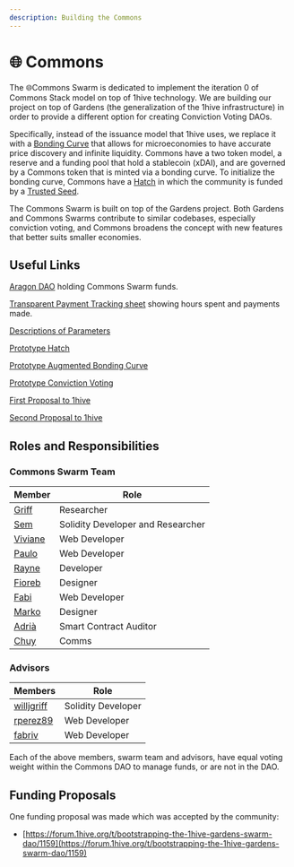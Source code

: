 ```yaml
---
description: Building the Commons
---
```


# 🌐 Commons

The 🌐Commons Swarm is dedicated to implement the iteration 0 of Commons Stack model on top of 1hive technology. We are building our project on top of Gardens (the generalization of the 1hive infrastructure) in order to provide a different option for creating Conviction Voting DAOs.

Specifically, instead of the issuance model that 1hive uses, we replace it with a [Bonding Curve](https://commonsstack.org/abc) that allows for microeconomies to have accurate price discovery and infinite liquidity. Commons have a two token model, a reserve and a funding pool that hold a stablecoin (xDAI), and are governed by a Commons token that is minted via a bonding curve. To initialize the bonding curve, Commons have a [Hatch](https://forum.tecommons.org/t/tec-test-hatch-implementation-specification/226) in which the community is funded by a [Trusted Seed](https://medium.com/commonsstack/the-trusted-seed-of-the-commons-stack-13d7e37f2de).

The Commons Swarm is built on top of the Gardens project. Both Gardens and Commons Swarms contribute to similar codebases, especially conviction voting, and Commons broadens the concept with new features that better suits smaller economies.

## Useful Links

[Aragon DAO](https://aragon.1hive.org/#/commonsswarm/) holding Commons Swarm funds.

[Transparent Payment Tracking sheet](https://docs.google.com/spreadsheets/d/1oRDecU-weSTOLv061N5O7VAJcDfU5XGqmu21ntTXOos/edit#gid=1361585578) showing hours spent and payments made.

[Descriptions of Parameters](https://forum.tecommons.org/c/Token-talk-anything-about-the-TEC-token-such-as-issuance-and-hatches/9)

[Prototype Hatch](https://hatch.tecommons.org)

[Prototype Augmented Bonding Curve](https://convert.tecommons.org)

[Prototype Conviction Voting ](https://gov.tecommons.org/#/)

[First Proposal to 1hive](https://forum.1hive.org/t/bootstrapping-the-1hive-gardens-swarm-dao/1159)

[Second Proposal to 1hive](https://forum.1hive.org/t/continued-progress-on-the-gardens-swarm/1782)

## Roles and Responsibilities

### Commons Swarm Team

| Member                                         | Role                              |
| ---------------------------------------------- | --------------------------------- |
| [Griff](https://github.com/griffgreen)         | Researcher                        |
| [Sem](https://github.com/sembrestels)          | Solidity Developer and Researcher |
| [Viviane](https://github.com/vivianedias)      | Web Developer                     |
| [Paulo](https://github.com/pjcolombo)          | Web Developer                     |
| [Rayne](https://github.com/anthonyoliai)       | Developer                         |
| [Fioreb](https://forum.1hive.org/u/fioreb)     | Designer                          |
| [Fabi](https://github.com/famole/)             | Web Developer                     |
| [Marko](https://github.com/markoprljic)        | Designer                          |
| [Adrià](https://adria0.github.io/cv/)          | Smart Contract Auditor            |
| [Chuy](https://forum.1hive.org/u/chuygarcia92) | Comms                             |

### Advisors

| Members                                       | Role               |
| --------------------------------------------- | ------------------ |
| [willjgriff](https://github.com/willjgriff)   | Solidity Developer |
| [rperez89](https://github.com/rperez89)       | Web Developer      |
| [fabriv](https://github.com/fabriziovigevani) | Web Developer      |

Each of the above members, swarm team and advisors, have equal voting weight within the Commons DAO to manage funds, or are not in the DAO.

## Funding Proposals

One funding proposal was made which was accepted by the community:

* [https://forum.1hive.org/t/bootstrapping-the-1hive-gardens-swarm-dao/1159](https://forum.1hive.org/t/bootstrapping-the-1hive-gardens-swarm-dao/1159)
